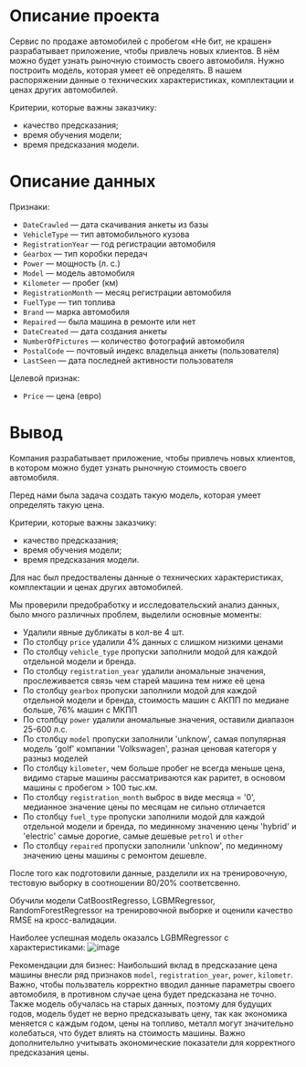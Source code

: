 # Описание проекта

Сервис по продаже автомобилей с пробегом «Не бит, не крашен» разрабатывает приложение, чтобы привлечь новых клиентов. В нём можно будет узнать рыночную стоимость своего автомобиля. Нужно построить модель, которая умеет её определять. В нашем распоряжении данные о технических характеристиках, комплектации и ценах других автомобилей.

Критерии, которые важны заказчику:
 - качество предсказания;
 - время обучения модели;
 - время предсказания модели.

# Описание данных

Признаки:
- `DateCrawled` — дата скачивания анкеты из базы
- `VehicleType` — тип автомобильного кузова
- `RegistrationYear` — год регистрации автомобиля
- `Gearbox` — тип коробки передач
- `Power` — мощность (л. с.)
- `Model` — модель автомобиля
- `Kilometer` — пробег (км)
- `RegistrationMonth` — месяц регистрации автомобиля
- `FuelType` — тип топлива
- `Brand` — марка автомобиля
- `Repaired` — была машина в ремонте или нет
- `DateCreated` — дата создания анкеты
- `NumberOfPictures` — количество фотографий автомобиля
- `PostalCode` — почтовый индекс владельца анкеты (пользователя)
- `LastSeen` — дата последней активности пользователя

Целевой признак:
- `Price` — цена (евро)


# Вывод
Компания разрабатывает приложение, чтобы привлечь новых клиентов, в котором можно будет узнать рыночную стоимость своего автомобиля. 

Перед нами была задача создать такую модель, которая умеет определять такую цена. 

Критерии, которые важны заказчику:
 - качество предсказания;
 - время обучения модели;
 - время предсказания модели.

Для нас был предоствалены данные о технических характеристиках, комплектации и ценах других автомобилей.

Мы проверили предобработку и исследовательский анализ данных, было много различных проблем, выделили основные моменты:
- Удалили явные дубликаты в кол-ве 4 шт.
- По столбцу `price` удалили 4% данных с слишком низкими ценами
- По столбцу `vehicle_type` пропуски заполнили модой для каждой отдельной модели и бренда.
- По столбцу `registration_year` удалили аномальные значения, прослеживается связь чем старей машина тем ниже её цена
- По столбцу `gearbox` пропуски заполнили модой для каждой отдельной модели и бренда, стоимость машин с АКПП по медиане больше, 76% машин с МКПП
- По столбцу `power` удалили аномальные значения, оставили диапазон 25-600 л.с. 
- По столбцу `model` пропуски заполнили 'unknow', самая популярная модель 'golf' компании 'Volkswagen', разная ценовая категоря у разныз моделей
- По столбцу `kilometer`, чем больше пробег не всегда меньше цена, видимо старые машины рассматриваются как раритет, в основом машины с пробегом > 100 тыс.км.
- По столбцу `registration_month` выброс в виде месяца = '0', медианное значение цены по месяцам не сильно отличается
- По столбцу `fuel_type` пропуски заполнили модой для каждой отдельной модели и бренда, по мединному значению цены 'hybrid' и 'electric' самые дорогие, самые дешевые `petrol` и `other`
- По столбцу `repaired` пропуски заполнили 'unknow', по мединному значению цены машины с ремонтом дешевле.

После того как подготовили данные, разделили их на тренировочную, тестовую выборку в соотношении 80/20% соответсвенно.

Обучили модели CatBoostRegresso, LGBMRegressor, RandomForestRegressor на тренировочной выборке и оценили качество RMSE на кросс-валидации. 

Наиболее успешная модель оказалсь LGBMRegressor с характеристиками:
![image](https://github.com/user-attachments/assets/3fdce48a-550b-47a2-b674-3f8cc4aa6b9d)

Рекомендации для бизнес: Наибольший вклад в предсказание цена машины внесли ряд признаков `model`, `registration_year`, `power`, `kilometr`. Важно, чтобы пользватель корректно вводил данные параметры своего автомобиля, в противном случае цена будет предсказана не точно. Также модель обучалась на старых данных, поэтому для будущих годов, модель будет не верно предсказывать цену, так как экономика меняется с каждым годом, цены на топливо, металл могут значительно колебаться, что будет влиять на стоимость машины. Важно дополнительлно учитывать экономические показатели для корректного предсказания цены.
